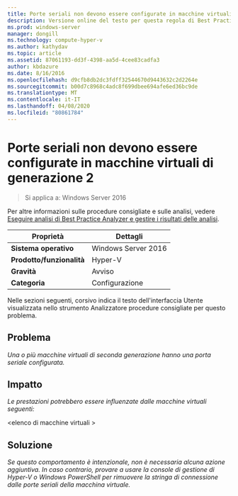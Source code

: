 ```yaml
---
title: Porte seriali non devono essere configurate in macchine virtuali di generazione 2
description: Versione online del testo per questa regola di Best Practices Analyzer.
ms.prod: windows-server
manager: dongill
ms.technology: compute-hyper-v
ms.author: kathydav
ms.topic: article
ms.assetid: 87061193-dd3f-4398-aa5d-4cee83cadfa3
author: kbdazure
ms.date: 8/16/2016
ms.openlocfilehash: d9cfb8db2dc3fdff32544670d9443632c2d2264e
ms.sourcegitcommit: b00d7c8968c4adc8f699dbee694afe6ed36bc9de
ms.translationtype: MT
ms.contentlocale: it-IT
ms.lasthandoff: 04/08/2020
ms.locfileid: "80861784"
---
```

# <a name="serial-ports-should-not-be-configured-on-generation-2-virtual-machines"></a>Porte seriali non devono essere configurate in macchine virtuali di generazione 2

>Si applica a: Windows Server 2016

Per altre informazioni sulle procedure consigliate e sulle analisi, vedere [Eseguire analisi di Best Practice Analyzer e gestire i risultati delle analisi](https://go.microsoft.com/fwlink/p/?LinkID=223177).  
  
|Proprietà|Dettagli|  
|-|-|  
|**Sistema operativo**|Windows Server 2016|  
|**Prodotto/funzionalità**|Hyper-V|  
|**Gravità**|Avviso|  
|**Categoria**|Configurazione|  
  
Nelle sezioni seguenti, corsivo indica il testo dell'interfaccia Utente visualizzata nello strumento Analizzatore procedure consigliate per questo problema.  
  
## <a name="issue"></a>**Problema**  
*Una o più macchine virtuali di seconda generazione hanno una porta seriale configurata.*  
  
## <a name="impact"></a>**Impatto**  
*Le prestazioni potrebbero essere influenzate dalle macchine virtuali seguenti:*  
  
\<elenco di macchine virtuali >  
  
## <a name="resolution"></a>**Soluzione**  
*Se questo comportamento è intenzionale, non è necessaria alcuna azione aggiuntiva. In caso contrario, provare a usare la console di gestione di Hyper-V o Windows PowerShell per rimuovere la stringa di connessione dalle porte seriali della macchina virtuale.*  
  


